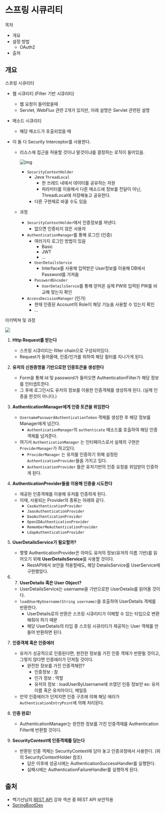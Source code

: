 # 스프링 시큐리티

목차

- 개요
- 설정 방법
  - OAuth2
- 출처

## 개요

스프링 시큐리티

- 웹 시큐리티 (Filter 기반 시큐리티)

  - 웹 요청이 들어왔을때
  - Servlet, WebFlux 관련 2개가 있지만, 아래 설명은 Servlet 관련된 설명

- 메소드 시큐리티 

  - 해당 메소드가 호출되었을 때

- 이 둘 다 Security Interceptor를 사용한다.

  - 리소스에 접근을 허용할 것이냐 말것이냐를 결정하는 로직이 들어있음.

    ![img](https://lh6.googleusercontent.com/ZGYaju6tHzRxHWc8752zZKsczHYvJtba-suer56bEJhr0SgspP9SGBOnVxzkhE5HAWm1SraOX8-E2H5IaDnBznbwq1D_uj7mUR3Tu-iQwa-M2Roy4r_uT0jHpJEulymEzjmxwIZA)

    - `SecurityContextHolder`
      - Java `ThreadLocal`
        - 한 쓰레드 내에서 데이터를 공유하는 자원
        - 파라미터를 이용해서 다른 메소드에 정보를 전달이 아닌, ThreadLocal에 저장해놓고 공유한다.
      - 다른 구현체로 바꿀 수도 있음

  - 과정

    - `SecurityContextHolder`에서 인증정보를 꺼낸다.
      - 없으면 인증되지 않은 사용자
    - `AuthenticationManager`를 통해 로그인 (인증)
      - 여러가지 로그인 방법이 있음
        - Basic
        - JWT
        - ...
      - `UserDetailsServie`
        - Interface를 사용해 입력받은 User정보를 이용해 DB에서 Password를 가져옴
      - `PasswordEncoder`
        - `UserDetailsServie`를 통해 얻어온 실제 PW와 입력된 PW를 비교해 맞는지 확인
    - `AccessDecisionManager` (인가)
      - 현재 인증된 Account의 Role이 해당 기능을 사용할 수 있는지 확인
      - ...

아키텍쳐 및 과정

<img src="https://chathurangat.files.wordpress.com/2017/08/blogpost-spring-security-architecture.png">

1. **Http Request를 받는다**

   - 스프링 시큐리티는 filter chain으로 구성되어있다.
   - Request가 들어올때, 인증/인가를 위하여 해당 필터를 지나가게 된다.

2. **유저의 신원증명을 기반으로한 인증토큰을 생성한다**

   - Form을 통해 Id 및 password가 들어오면 AuthenticationFilter가 해당 정보를 인터셉트한다.
   - 그 후에 로그인시도 유저의 정보를 이용한 인증객체를 생성하게 된다. (실제 인증을 한것이 아니다.)

3. **AuthenticationManager에게 인증 토큰을 위임한다**

   - `UsernamePasswordAuthenticationToken` 객체를 생성한 후 해당 정보를 Manager에게 넘긴다.
     - `AuthenticationManager`의 `authenticate` 메소드를 호출하여 해당 인증 객체를 넘겨준다.
   - 여기서 `AuthenticationManager` 는 인터페이스로서 실제의 구현은  `ProviderManager`가 하고있다.
     - `ProviderManager` 는 유저를 인증하기 위해 설정된 `AuthenticationProvider`들을 가지고 있다.
     -  `AuthenticationProvider` 들은 유저기반의 인증 요청을 위임받아 인증하게 된다.

4. **AuthenticationProvider들을 이용해 인증을 시도한다**

   - 제공된 인증객체를 이용해 유저를 인증하게 된다.
   - 이때, 사용되는 Provider의 종류는 아래와 같다.
     - `CasAuthenticationProvider`
     - `JaasAuthenticationProvider`
     - `DaoAuthenticationProvider`
     - `OpenIDAuthenticationProvider`
     - `RememberMeAuthenticationProvider`
     - `LdapAuthenticationProvider`

5. **UserDetailsService가 필요할까?**

   - 몇몇 AuthenticationProvider은 아마도 유저의 정보(유저의 이름 기반)를 읽어오기 위해 **UserDetailsService**를 사용할 것이다.
     - RestAPI에서 보안을 적용할때도, 해당 DetailsService를 UserService에 구현했었다.

6. 7. **UserDetails 혹은 User Object?**

   - UserDetailsService는 username을 기반으로한 UserDetails를 읽어올 것이다.
   - `loadUserByUsername(String username)`을 호출하여 UserDetails 객체를 반환한다.
     - UserDetails로의 반환은 스프링 시큐리티가 이해할 수 있는 타입으로 변환해줘야 하기 때문
     - 해당 UserDetails의 타입 중 스프링 시큐리티가 제공하는 User 객체를 만들어 반환하면 된다.

8. **인증객체 혹은 인증에러**
   - 유저가 성공적으로 인증된다면, 완전한 정보를 가진 인증 객체가 반환될 것이고, 그렇지 않다면 인증에러가 던져질 것이다.
     - 완전한 정보를 가진 인증객체란?
       - 인증정보 : 참
       - 인가 정보 : 역할
       - 유저의 정보 : loadUserByUsername에 쓰였던 인증 정보만 ex: 유저이름 혹은 유저아이디, 메일등
   - 만약 인증에러가 던져지면 인증 구조에 의해 해당 에러가 `AuthenticationEntryPoint`에 의해 처리된다.
9. **인증 완료!**
   - AuthenticationManager는 완전한 정보를 가진 인증객체를 Authentication Filter에 반환할 것이다.
10. **SecurityContext에 인증객체를 담는다**
    - 반환된 인증 객체는 SecurityContext에 담아 놓고 인증과정에서 사용한다. (위의 SecurityContextHolder 참조)
      - 담은 이후에 성공시에는 AuthenticationSuccessHandler를 실행한다.
      - 실패시에는  AuthenticationFailureHandler를 실행하게 된다.

## 출처

- 백기선님의 [REST API](https://www.inflearn.com/course/spring_rest-api) 강좌 섹션 중 REST API 보안적용
- [SpringBootDev](https://springbootdev.com/2017/08/23/spring-security-authentication-architecture/)

